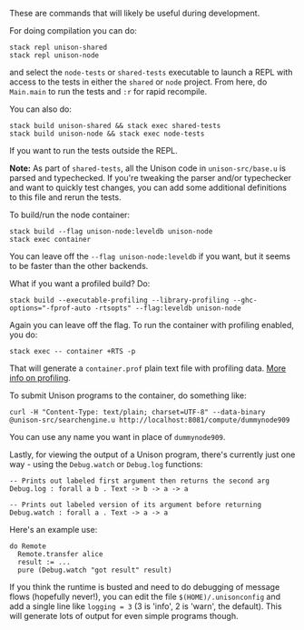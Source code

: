 These are commands that will likely be useful during development.

For doing compilation you can do:

    stack repl unison-shared
    stack repl unison-node

and select the `node-tests` or `shared-tests` executable to launch a REPL with access to the tests in either the `shared` or `node` project. From here, do `Main.main` to run the tests and `:r` for rapid recompile.

You can also do:

    stack build unison-shared && stack exec shared-tests
    stack build unison-node && stack exec node-tests

If you want to run the tests outside the REPL.

__Note:__ As part of `shared-tests`, all the Unison code in `unison-src/base.u` is parsed and typechecked. If you're tweaking the parser and/or typechecker and want to quickly test changes, you can add some additional definitions to this file and rerun the tests.

To build/run the node container:

    stack build --flag unison-node:leveldb unison-node
    stack exec container

You can leave off the `--flag unison-node:leveldb` if you want, but it seems to be faster than the other backends.

What if you want a profiled build? Do:

    stack build --executable-profiling --library-profiling --ghc-options="-fprof-auto -rtsopts" --flag:leveldb unison-node

Again you can leave off the flag. To run the container with profiling enabled, you do:

    stack exec -- container +RTS -p

That will generate a `container.prof` plain text file with profiling data. [More info on profiling](https://downloads.haskell.org/~ghc/latest/docs/html/users_guide/profiling.html).

To submit Unison programs to the container, do something like:

    curl -H "Content-Type: text/plain; charset=UTF-8" --data-binary @unison-src/searchengine.u http://localhost:8081/compute/dummynode909

You can use any name you want in place of `dummynode909`.

Lastly, for viewing the output of a Unison program, there's currently just one way - using the `Debug.watch` or `Debug.log` functions:

    -- Prints out labeled first argument then returns the second arg
    Debug.log : forall a b . Text -> b -> a -> a

    -- Prints out labeled version of its argument before returning
    Debug.watch : forall a . Text -> a -> a

Here's an example use:

    do Remote
      Remote.transfer alice
      result := ...
      pure (Debug.watch "got result" result)

If you think the runtime is busted and need to do debugging of message flows (hopefully never!), you can edit the file `$(HOME)/.unisonconfig` and add a single line like `logging = 3` (3 is 'info', 2 is 'warn', the default). This will generate lots of output for even simple programs though.
